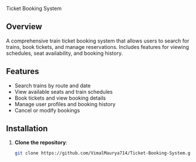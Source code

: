  Ticket Booking System

## Overview

A comprehensive train ticket booking system that allows users to search for trains, book tickets, and manage reservations. Includes features for viewing schedules, seat availability, and booking history.

## Features

- Search trains by route and date
- View available seats and train schedules
- Book tickets and view booking details
- Manage user profiles and booking history
- Cancel or modify bookings

## Installation

1. **Clone the repository**:
   ```bash
   git clone https://github.com/VimalMaurya714/Ticket-Booking-System.git
